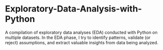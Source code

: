 # Exploratory-Data-Analysis-with-Python
A compilation of exploratory data analyses (EDA) conducted with Python on multiple datasets. In the EDA phase, I try to identify patterns, validate (or reject) assumptions, and extract valuable insights from data being analyzed.
